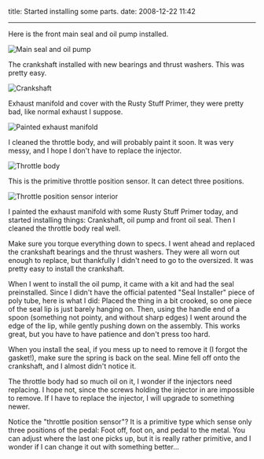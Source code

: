 title: Started installing some parts.
date: 2008-12-22 11:42

---

Here is the front main seal and oil pump installed.

![Main seal and oil pump](/content/geo-metro/water-pump-oil-seal.jpg)

The crankshaft installed with new bearings and thrust washers. This was pretty easy.

![Crankshaft](/content/geo-metro/crankshaft.jpg)

Exhaust manifold and cover with the Rusty Stuff Primer, they were pretty bad, like normal exhaust I suppose.

![Painted exhaust manifold](/content/geo-metro/exhaust-manifold-painted.jpg)

I cleaned the throttle body, and will probably paint it soon. It was very messy, and I hope I don't have to replace the injector.

![Throttle body](/content/geo-metro/throttle-body.jpg)

This is the primitive throttle position sensor. It can detect three positions.

![Throttle position sensor interior](/content/geo-metro/throttle-position-sensor-interior.jpg)

I painted the exhaust manifold with some Rusty Stuff Primer today, and started installing things: Crankshaft, oil pump and front oil seal. Then I cleaned the throttle body real well.

Make sure you torque everything down to specs. I went ahead and replaced the crankshaft bearings and the thrust washers. They were all worn out enough to replace, but thankfully I didn't need to go to the oversized. It was pretty easy to install the crankshaft.

When I went to install the oil pump, it came with a kit and had the seal preinstalled. Since I didn't have the official patented "Seal Installer" piece of poly tube, here is what I did: Placed the thing in a bit crooked, so one piece of the seal lip is just barely hanging on. Then, using the handle end of a spoon (something not pointy, and without sharp edges) I went around the edge of the lip, while gently pushing down on the assembly. This works great, but you have to have patience and don't press too hard.

When you install the seal, if you mess up to need to remove it (I forgot the gasket!), make sure the spring is back on the seal. Mine fell off onto the crankshaft, and I almost didn't notice it.

The throttle body had so much oil on it, I wonder if the injectors need replacing. I hope not, since the screws holding the injector in are impossible to remove. If I have to replace the injector, I will upgrade to something newer.

Notice the "throttle position sensor"? It is a primitive type which sense only three positions of the pedal: Foot off, foot on, and pedal to the metal. You can adjust where the last one picks up, but it is really rather primitive, and I wonder if I can change it out with something better...